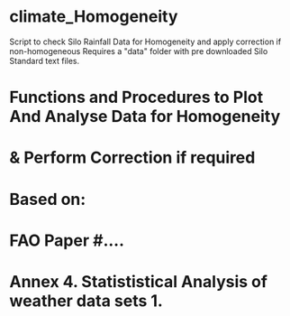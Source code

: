 # climate_Homogeneity
Script to check Silo Rainfall Data for Homogeneity and apply correction if non-homogeneous
Requires a "data" folder with pre downloaded Silo Standard text files.

# Functions and Procedures to Plot And Analyse Data for Homogeneity
# & Perform Correction if required
# Based on:
# FAO Paper #....
# Annex 4. Statististical Analysis of weather data sets 1.
